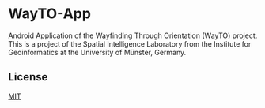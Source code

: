 WayTO-App
=========

Android Application of the Wayfinding Through Orientation (WayTO) project. This is a project of the Spatial Intelligence Laboratory from the Institute for Geoinformatics at the University of Münster, Germany.

## License

[MIT](LICENSE)

